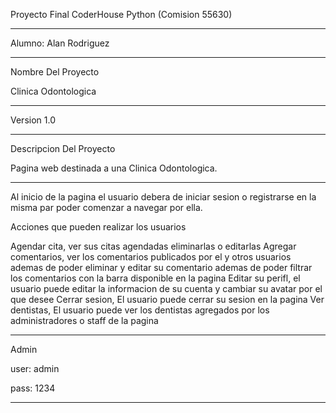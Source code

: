 Proyecto Final CoderHouse Python (Comision 55630)
______________________________________________________
Alumno: Alan Rodriguez
_________________________


Nombre Del Proyecto

Clinica Odontologica
_____________________


Version
1.0
_________

Descripcion Del Proyecto 

Pagina web destinada a una Clinica Odontologica.
__________________________________________________
Al inicio de la pagina el usuario debera de iniciar sesion o registrarse en la misma par poder comenzar a navegar por ella.

Acciones que pueden realizar los usuarios

Agendar cita, ver sus citas agendadas eliminarlas o editarlas
Agregar comentarios, ver los comentarios publicados por el y otros usuarios ademas de poder eliminar y editar su comentario ademas de poder filtrar los comentarios con la barra disponible en la pagina
Editar su perifl, el usuario puede editar la informacion de su cuenta y cambiar su avatar por el que desee
Cerrar sesion, El usuario puede cerrar su sesion en la pagina
Ver dentistas, El usuario puede ver los dentistas agregados por los administradores o staff de la pagina
____________________________________________________________________________________________________________________________________________________________________________________________________________

Admin

user: admin

pass: 1234
__________________
